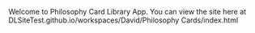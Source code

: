 Welcome to Philosophy Card Library App. You can view the site here at DLSiteTest.github.io/workspaces/David/Philosophy Cards/index.html
